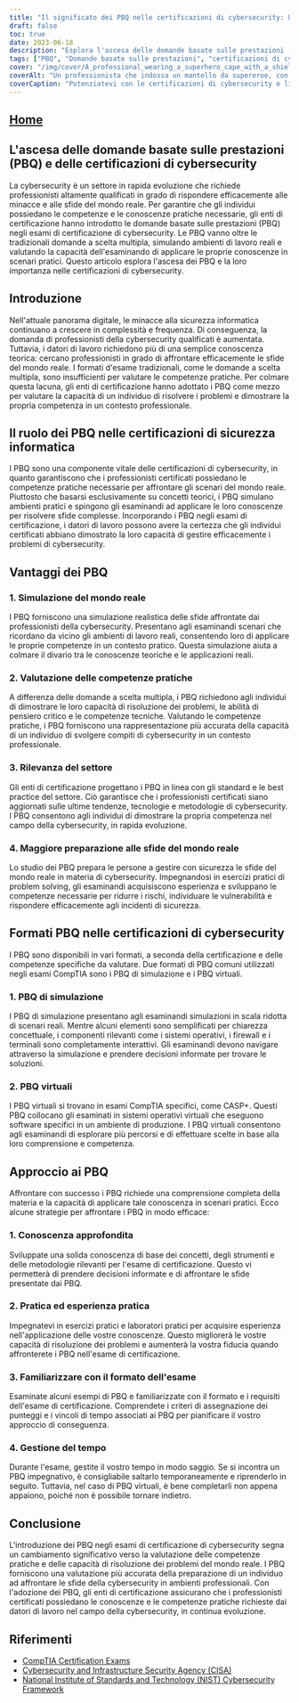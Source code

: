```yaml
---
title: "Il significato dei PBQ nelle certificazioni di cybersecurity: Un ponte tra teoria e pratica"
draft: false
toc: true
date: 2023-06-18
description: "Esplora l'ascesa delle domande basate sulle prestazioni (PBQ) nelle certificazioni di cybersecurity e il loro ruolo nella valutazione delle competenze pratiche e delle capacità di risoluzione dei problemi del mondo reale."
tags: ["PBQ", "Domande basate sulle prestazioni", "certificazioni di cybersecurity", "competenze pratiche", "risoluzione di problemi reali", "PBQ di simulazione", "PBQ virtuali", "preparazione agli esami", "professionisti della cybersicurezza", "esperienza pratica", "esami di certificazione", "CompTIA", "Sicurezza informatica", "minacce informatiche", "pensiero critico", "competenza tecnica", "rilevanza per il settore", "tendenze della cybersicurezza", "standard di settore", "Quadro di sicurezza informatica NIST", "CISA", "Istituto nazionale per gli standard e la tecnologia", "valutazione della cybersicurezza", "educazione alla cybersicurezza", "sicurezza delle informazioni", "professionisti della sicurezza", "mercato del lavoro della cybersecurity", "Certificazioni IT", "competenze di cybersecurity", "sicurezza della rete"]
cover: "/img/cover/A_professional_wearing_a_superhero_cape_with_a_shield_repre.png"
coverAlt: "Un professionista che indossa un mantello da supereroe, con uno scudo che rappresenta la sicurezza informatica, in piedi con sicurezza davanti a una rete di computer."
coverCaption: "Potenziatevi con le certificazioni di cybersecurity e liberate il vostro potenziale di supereroi!"
---
```


## [Home](/cyber-security-career-playbook-start/)

## L'ascesa delle domande basate sulle prestazioni (PBQ) e delle certificazioni di cybersecurity

La cybersecurity è un settore in rapida evoluzione che richiede professionisti altamente qualificati in grado di rispondere efficacemente alle minacce e alle sfide del mondo reale. Per garantire che gli individui possiedano le competenze e le conoscenze pratiche necessarie, gli enti di certificazione hanno introdotto le domande basate sulle prestazioni (PBQ) negli esami di certificazione di cybersecurity. Le PBQ vanno oltre le tradizionali domande a scelta multipla, simulando ambienti di lavoro reali e valutando la capacità dell'esaminando di applicare le proprie conoscenze in scenari pratici. Questo articolo esplora l'ascesa dei PBQ e la loro importanza nelle certificazioni di cybersecurity.

## Introduzione

Nell'attuale panorama digitale, le minacce alla sicurezza informatica continuano a crescere in complessità e frequenza. Di conseguenza, la domanda di professionisti della cybersecurity qualificati è aumentata. Tuttavia, i datori di lavoro richiedono più di una semplice conoscenza teorica: cercano professionisti in grado di affrontare efficacemente le sfide del mondo reale. I formati d'esame tradizionali, come le domande a scelta multipla, sono insufficienti per valutare le competenze pratiche. Per colmare questa lacuna, gli enti di certificazione hanno adottato i PBQ come mezzo per valutare la capacità di un individuo di risolvere i problemi e dimostrare la propria competenza in un contesto professionale.

## Il ruolo dei PBQ nelle certificazioni di sicurezza informatica

I PBQ sono una componente vitale delle certificazioni di cybersecurity, in quanto garantiscono che i professionisti certificati possiedano le competenze pratiche necessarie per affrontare gli scenari del mondo reale. Piuttosto che basarsi esclusivamente su concetti teorici, i PBQ simulano ambienti pratici e spingono gli esaminandi ad applicare le loro conoscenze per risolvere sfide complesse. Incorporando i PBQ negli esami di certificazione, i datori di lavoro possono avere la certezza che gli individui certificati abbiano dimostrato la loro capacità di gestire efficacemente i problemi di cybersecurity.

## Vantaggi dei PBQ

### 1. Simulazione del mondo reale

I PBQ forniscono una simulazione realistica delle sfide affrontate dai professionisti della cybersecurity. Presentano agli esaminandi scenari che ricordano da vicino gli ambienti di lavoro reali, consentendo loro di applicare le proprie competenze in un contesto pratico. Questa simulazione aiuta a colmare il divario tra le conoscenze teoriche e le applicazioni reali.

### 2. Valutazione delle competenze pratiche

A differenza delle domande a scelta multipla, i PBQ richiedono agli individui di dimostrare le loro capacità di risoluzione dei problemi, le abilità di pensiero critico e le competenze tecniche. Valutando le competenze pratiche, i PBQ forniscono una rappresentazione più accurata della capacità di un individuo di svolgere compiti di cybersecurity in un contesto professionale.

### 3. Rilevanza del settore

Gli enti di certificazione progettano i PBQ in linea con gli standard e le best practice del settore. Ciò garantisce che i professionisti certificati siano aggiornati sulle ultime tendenze, tecnologie e metodologie di cybersecurity. I PBQ consentono agli individui di dimostrare la propria competenza nel campo della cybersecurity, in rapida evoluzione.

### 4. Maggiore preparazione alle sfide del mondo reale

Lo studio dei PBQ prepara le persone a gestire con sicurezza le sfide del mondo reale in materia di cybersecurity. Impegnandosi in esercizi pratici di problem solving, gli esaminandi acquisiscono esperienza e sviluppano le competenze necessarie per ridurre i rischi, individuare le vulnerabilità e rispondere efficacemente agli incidenti di sicurezza.

## Formati PBQ nelle certificazioni di cybersecurity

I PBQ sono disponibili in vari formati, a seconda della certificazione e delle competenze specifiche da valutare. Due formati di PBQ comuni utilizzati negli esami CompTIA sono i PBQ di simulazione e i PBQ virtuali.

### 1. PBQ di simulazione

I PBQ di simulazione presentano agli esaminandi simulazioni in scala ridotta di scenari reali. Mentre alcuni elementi sono semplificati per chiarezza concettuale, i componenti rilevanti come i sistemi operativi, i firewall e i terminali sono completamente interattivi. Gli esaminandi devono navigare attraverso la simulazione e prendere decisioni informate per trovare le soluzioni.

### 2. PBQ virtuali

I PBQ virtuali si trovano in esami CompTIA specifici, come CASP+. Questi PBQ collocano gli esaminati in sistemi operativi virtuali che eseguono software specifici in un ambiente di produzione. I PBQ virtuali consentono agli esaminandi di esplorare più percorsi e di effettuare scelte in base alla loro comprensione e competenza.

## Approccio ai PBQ

Affrontare con successo i PBQ richiede una comprensione completa della materia e la capacità di applicare tale conoscenza in scenari pratici. Ecco alcune strategie per affrontare i PBQ in modo efficace:

### 1. Conoscenza approfondita

Sviluppate una solida conoscenza di base dei concetti, degli strumenti e delle metodologie rilevanti per l'esame di certificazione. Questo vi permetterà di prendere decisioni informate e di affrontare le sfide presentate dai PBQ.

### 2. Pratica ed esperienza pratica

Impegnatevi in esercizi pratici e laboratori pratici per acquisire esperienza nell'applicazione delle vostre conoscenze. Questo migliorerà le vostre capacità di risoluzione dei problemi e aumenterà la vostra fiducia quando affronterete i PBQ nell'esame di certificazione.

### 3. Familiarizzare con il formato dell'esame

Esaminate alcuni esempi di PBQ e familiarizzate con il formato e i requisiti dell'esame di certificazione. Comprendete i criteri di assegnazione dei punteggi e i vincoli di tempo associati ai PBQ per pianificare il vostro approccio di conseguenza.

### 4. Gestione del tempo

Durante l'esame, gestite il vostro tempo in modo saggio. Se si incontra un PBQ impegnativo, è consigliabile saltarlo temporaneamente e riprenderlo in seguito. Tuttavia, nel caso di PBQ virtuali, è bene completarli non appena appaiono, poiché non è possibile tornare indietro.

## Conclusione

L'introduzione dei PBQ negli esami di certificazione di cybersecurity segna un cambiamento significativo verso la valutazione delle competenze pratiche e delle capacità di risoluzione dei problemi del mondo reale. I PBQ forniscono una valutazione più accurata della preparazione di un individuo ad affrontare le sfide della cybersecurity in ambienti professionali. Con l'adozione dei PBQ, gli enti di certificazione assicurano che i professionisti certificati possiedano le conoscenze e le competenze pratiche richieste dai datori di lavoro nel campo della cybersecurity, in continua evoluzione.

## Riferimenti

- [CompTIA Certification Exams](https://www.comptia.org/certifications)
- [Cybersecurity and Infrastructure Security Agency (CISA)](https://www.cisa.gov/cybersecurity)
- [National Institute of Standards and Technology (NIST) Cybersecurity Framework](https://www.nist.gov/cyberframework)

